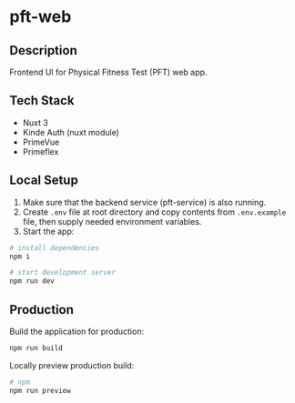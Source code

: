 # pft-web

## Description

Frontend UI for Physical Fitness Test (PFT) web app.

## Tech Stack

- Nuxt 3
- Kinde Auth (nuxt module)
- PrimeVue
- Primeflex

## Local Setup

1. Make sure that the backend service (pft-service) is also running.
2. Create `.env` file at root directory and copy contents from `.env.example` file, then supply needed environment variables.
3. Start the app:

```bash
# install dependencies
npm i

# start development server
npm run dev
```

## Production

Build the application for production:

```bash
npm run build
```

Locally preview production build:

```bash
# npm
npm run preview
```
